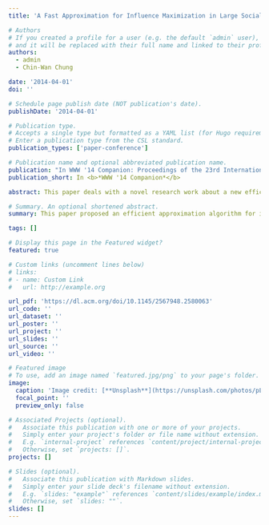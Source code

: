 ```yaml
---
title: 'A Fast Approximation for Influence Maximization in Large Social Networks'

# Authors
# If you created a profile for a user (e.g. the default `admin` user), write the username (folder name) here
# and it will be replaced with their full name and linked to their profile.
authors:
  - admin
  - Chin-Wan Chung

date: '2014-04-01'
doi: ''

# Schedule page publish date (NOT publication's date).
publishDate: '2014-04-01'

# Publication type.
# Accepts a single type but formatted as a YAML list (for Hugo requirements).
# Enter a publication type from the CSL standard.
publication_types: ['paper-conference']

# Publication name and optional abbreviated publication name.
publication: "In WWW '14 Companion: Proceedings of the 23rd International Conference on World Wide Web"
publication_short: In <b>*WWW '14 Companion*</b>

abstract: This paper deals with a novel research work about a new efficient approximation algorithm for influence maximization, which was introduced to maximize the benefit of viral marketing. For efficiency, we devise two ways of exploiting the 2-hop influence spread which is the influence spread on nodes within 2-hops away from nodes in a seed set. Firstly, we propose a new greedy method for the influence maximization problem using the 2-hop influence spread. Secondly, to speed up the new greedy method, we devise an effective way of removing unnecessary nodes for influence maximization based on optimal seed's local influence heuristics. In our experiments, we evaluate our method with real-life datasets, and compare it with recent existing methods. From experimental results, the proposed method is at least an order of magnitude faster than the existing methods in all cases while achieving similar accuracy.

# Summary. An optional shortened abstract.
summary: This paper proposed an efficient approximation algorithm for influence maximization. This algorithms utilizes the two-hop neighbors of each node to evaluate expected influence spread.

tags: []

# Display this page in the Featured widget?
featured: true

# Custom links (uncomment lines below)
# links:
# - name: Custom Link
#   url: http://example.org

url_pdf: 'https://dl.acm.org/doi/10.1145/2567948.2580063'
url_code: ''
url_dataset: ''
url_poster: ''
url_project: ''
url_slides: ''
url_source: ''
url_video: ''

# Featured image
# To use, add an image named `featured.jpg/png` to your page's folder.
image:
  caption: 'Image credit: [**Unsplash**](https://unsplash.com/photos/pLCdAaMFLTE)'
  focal_point: ''
  preview_only: false

# Associated Projects (optional).
#   Associate this publication with one or more of your projects.
#   Simply enter your project's folder or file name without extension.
#   E.g. `internal-project` references `content/project/internal-project/index.md`.
#   Otherwise, set `projects: []`.
projects: []

# Slides (optional).
#   Associate this publication with Markdown slides.
#   Simply enter your slide deck's filename without extension.
#   E.g. `slides: "example"` references `content/slides/example/index.md`.
#   Otherwise, set `slides: ""`.
slides: []
---
```

